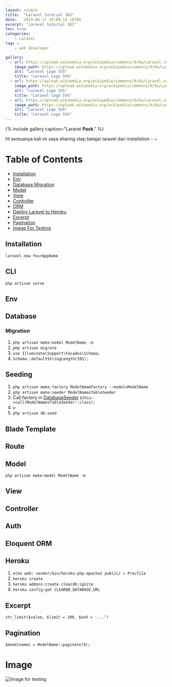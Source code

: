 ```yaml
---
layout: single
title:  "Laravel tutorial 101"
date:   2019-06-17 19:09:12 +0700
excerpt: "Laravel tutorial 101"
toc: true
categories:
    - Laravel
tags :
    - web developer

gallery:
  - url: https://upload.wikimedia.org/wikipedia/commons/9/9a/Laravel.svg
    image_path: https://upload.wikimedia.org/wikipedia/commons/9/9a/Laravel.svg
    alt: "Laravel Logo SVG"
    title: "Laravel Logo SVG"
  - url: https://upload.wikimedia.org/wikipedia/commons/9/9a/Laravel.svg
    image_path: https://upload.wikimedia.org/wikipedia/commons/9/9a/Laravel.svg
    alt: "Laravel Logo SVG"
    title: "Laravel Logo SVG"
  - url: https://upload.wikimedia.org/wikipedia/commons/9/9a/Laravel.svg
    image_path: https://upload.wikimedia.org/wikipedia/commons/9/9a/Laravel.svg
    alt: "Laravel Logo SVG"
    title: "Laravel Logo SVG"
---
```


{% include gallery caption="Laravel **Pack**." %}

Hi semuanya kali ini saya sharing step belajar laravel dari installation - ~

# Table of Contents
- [Installation](#installation)
- [Env](#env)
- [Database Migration](#Migration)
- [Model](#model)
- [View](#view)
- [Controller](#controller)
- [ORM](#orm)
- [Deploy Laravel to Heroku](#heroku)
- [Excerpt](#excerpt)
- [Pagination](#pagination)
- [Image For Testing](#image)

## Installation
``laravel new YourAppName``

## CLI
``php artisan serve``

## Env
## Database 
### Migration
1. ``php artisan make:model ModelName -m``
1. ``php artisan migrate``
1. ``use Illuminate\Support\Facades\Schema;``
1. ``Schema::defaultStringLength(191);``

## Seeding
1. ``php artisan make:factory ModelNameFactory --model=ModelName``
1. ``php artisan make:seeder ModelNamesTableSeeder``
1. Call factory in [DatabaseSeeder](database\seeds\DatabaseSeeder.php)
``$this->call(ModelNamesTableSeeder::class);``
1. ``w``
1. ``php artisan db:seed``

## Blade Template
## Route
## Model
``php artisan make:model ModelName -m``

## View
## Controller
## Auth
## Eloquent ORM  

## Heroku
1. ``echo web: vendor/bin/heroku-php-apache2 public/ > Procfile``
1. ``heroku create``
1. ``heroku addons:create cleardb:ignite``
1. ``heroku config:get CLEARDB_DATABASE_URL``

## Excerpt
``str_limit($value, $limit = 100, $end = '...')``

## Pagination
``$modelnames = ModelName::paginate(9);``

# Image
![Image for testing](https://picsum.photos/300/200 "Test")
